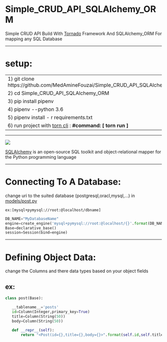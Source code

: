 # Simple_CRUD_API_SQLAlchemy_ORM
<p>Simple CRUD API  Build With  <a href="https://www.tornadoweb.org/en/stable/">Tornado</a>  Framework And SQLAlchemy_ORM  For mapping any SQL Database</p>

------------------------------------

# setup: 
<table>
<tr>
<td> 1)  git clone https://github.com/MedAmineFouzai/Simple_CRUD_API_SQLAlchemy_ORM </td>
</tr>
<tr>
<td> 2) cd Simple_CRUD_API_SQLAlchemy_ORM</td>
</tr>
<tr>
<td> 3) pip install pipenv</td>
</tr>
</tr>
<td> 4) pipenv --python 3.6</td>
</tr>
<tr>
<td> 5) pipenv install - r requirements.txt</td>
</tr>
<tr>
  <td>
    6) run project with <a href="https://pypi.org/project/torn/">torn cli</a> : <b>#command: [ torn run ] </b>  </td>
 </tr>
</table>

-----------------------------------

<img src="https://github.com/MedAmineFouzai/Simple_CRUD_API_SQLAlchemy_ORM/blob/master/Captures/sqla_logo.png">

[SQLAlchemy](https://pypi.org/project/SQLAlchemy/) is an open-source SQL toolkit and object-relational mapper for the Python programming language

-----------------------------------

# Connecting To A Database:
change uri to the suited database (postgresql,oracl,mysql,...) in
[models/post.py](https://github.com/MedAmineFouzai/Simple_CRUD_API_SQLAlchemy_ORM/blob/master/models/post.py)

    ex:[mysql+pymysql://root:@localhost/dbname]


```python
DB_NAME="MyDatabaseName"
engine=create_engine('mysql+pymysql://root:@localhost/{}'.format(DB_NAME),echo=False)
Base=declarative_base()
session=Session(bind=engine)

```
----------------------------------------------

# Defining Object Data:

change the Columns and there data types based on your object fields

## ex:

 ```python
 class post(Base):
 
    __tablename__='posts'
    id=Column(Integer,primary_key=True)
    title=Column(String(50))
    body=Column(String(50))
    
    def __repr__(self):
        return "<Post(id={},title={},body={}>".format(self.id,self.title,self.body)
 ```
  
